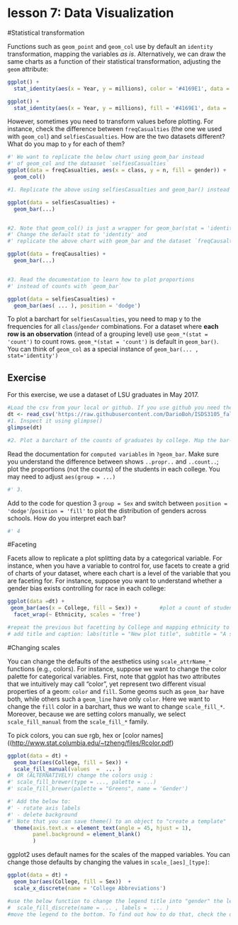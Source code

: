 lesson 7: Data Visualization
================

\#Statistical transformation

Functions such as `geom_point` and `geom_col` use by default an
`identity` transformation, mapping the variables *as is*. Alternatively,
we can draw the same charts as a function of their statistical
transformation, adjusting the `geom` attribute:

``` r
ggplot() +
  stat_identity(aes(x = Year, y = millions), color = '#4169E1', data =  twitter_users, geom = 'point')

ggplot() +
  stat_identity(aes(x = Year, y = millions), fill = '#4169E1', data =  twitter_users, geom = 'col')
```

However, sometimes you need to transform values before plotting. For
instance, check the difference between `freqCasualties` (the one we used
with `geom_col`) and `selfiesCasualties`. How are the two datasets
different? What do you map to `y` for each of them?

``` r
#' We want to replicate the below chart using geom_bar instead 
#' of geom_col and the dataaset `selfiesCasualties`
ggplot(data = freqCasualties, aes(x = class, y = n, fill = gender)) + 
  geom_col()

#1. Replicate the above using selfiesCasualties and geom_bar() instead of geom_col. 

ggplot(data = selfiesCasualties) +
  geom_bar(...)


#2. Note that geom_col() is just a wrapper for geom_bar(stat = 'identity') 
#' Change the default stat to 'identity' and 
#' replicate the above chart with geom_bar and the dataset `freqCausalties`

ggplot(data = freqCausalties) +
  geom_bar(...)


#3. Read the documentation to learn how to plot proportions 
#' instead of counts with `geom_bar`

ggplot(data = selfiesCasualties) +
  geom_bar(aes( ... ), position = 'dodge')
```

To plot a barchart for `selfiesCasualties`, you need to map y to the
frequencies for all `class`/`gender` combinations. For a dataset where
**each row is an observation** (intead of a grouping level) use
`geom_*(stat = 'count')` to count rows. `geom_*(stat = 'count')` is
default in `geom_bar()`. You can think of `geom_col` as a special
instance of `geom_bar(... , stat='identity')`

## Exercise

For this exercise, we use a dataset of LSU graduates in May
2017.

``` r
#Load the csv from your local or github. If you use github you need the link to the "raw" file
dt <- read_csv('https://raw.githubusercontent.com/DarioBoh/ISDS3105_fall18/master/data/graduates_2017may.csv')
#1. Inspect it using glimpse()
glimpse(dt)

#2. Plot a barchart of the counts of graduates by college. Map the bar-fill to gender.
```

Read the documentation for `computed variables` in `?geom_bar`. Make
sure you understand the difference between shows `..propr..` and
`..count..`; plot the proportions (not the counts) of the students in
each college. You may need to adjust `aes(group = ...)`

``` r
#' 3.
```

Add to the code for question 3 `group = Sex` and switch between
`position = 'dodge'`/`position = 'fill'` to plot the distribution of
genders across schools. How do you interpret each bar?

``` r
#' 4
```

\#Faceting

Facets allow to replicate a plot splitting data by a categorical
variable. For instance, when you have a variable to control for, use
facets to create a grid of charts of your dataset, where each chart is a
level of the variable that you are faceting for. For instance, suppose
you want to understand whether a gender bias exists controlling for race
in each college:

``` r
ggplot(data =dt) +
 geom_bar(aes(x = College, fill = Sex)) +       #plot a count of students in each
  facet_wrap(~ Ethnicity, scales = 'free')
```

``` r
#repeat the previous but facetting by College and mapping ethnicity to x
# add title and caption: labs(title = "New plot title", subtitle = "A subtitle", caption = 'data from www.lsu.edu')
```

\#Changing scales

You can change the defaults of the aesthetics using `scale_attrName_*`
functions (e.g., colors). For instance, suppose we want to change the
color palette for categorical variables. First, note that ggplot has two
attributes that we intuitively may call “color”, yet represent two
different visual properties of a geom: `color` and `fill`. Some geoms
such as `geom_bar` have both, while others such a `geom_line` have only
`color`. Here we want to change the `fill` color in a barchart, thus we
want to change `scale_fill_*`. Moreover, because we are setting colors
manually, we select `scale_fill_manual` from the `scale_fill_*` family.

To pick colors, you can sue rgb, hex or \[color
names\]((<http://www.stat.columbia.edu/~tzheng/files/Rcolor.pdf>)

``` r
ggplot(data = dt) +
  geom_bar(aes(College, fill = Sex)) +
  scale_fill_manual(values  =  ... )
#  OR (ALTERNATIVELY) change the colors usig :     
#' scale_fill_brewer(type = ..., palette = ...)
#' scale_fill_brewer(palette = "Greens", name = 'Gender')

#' Add the below to:
#' - rotate axis labels 
#' - delete background
#' Note that you can save theme() to an object to "create a template"
  theme(axis.text.x = element_text(angle = 45, hjust = 1), 
        panel.background = element_blank()
        )
```

ggplot2 uses default names for the scales of the mapped variables. You
can change those defaults by changing the values in
`scale_[aes]_[type]`:

``` r
ggplot(data = dt) +
  geom_bar(aes(College, fill = Sex))  +
  scale_x_discrete(name = 'College Abbreviations') 

#use the below function to change the legend title into "gender" the legend values into 'Male' and 'Female'
#  scale_fill_discrete(name = ... , labels =  ... ) 
#move the legend to the bottom. To find out how to do that, check the documentation for theme(legend.position)
```
